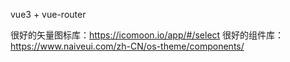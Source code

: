 vue3 + vue-router

很好的矢量图标库：https://icomoon.io/app/#/select
很好的组件库：https://www.naiveui.com/zh-CN/os-theme/components/